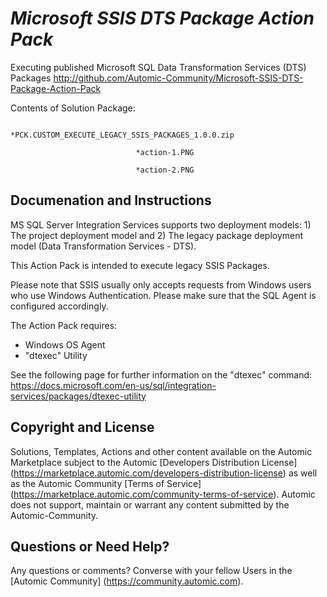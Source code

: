 *Microsoft SSIS DTS Package Action Pack*
=============


Executing published Microsoft SQL Data Transformation Services (DTS) Packages
http://github.com/Automic-Community/Microsoft-SSIS-DTS-Package-Action-Pack

<!-- List of attached files -->
Contents of Solution Package:

						
								*PCK.CUSTOM_EXECUTE_LEGACY_SSIS_PACKAGES_1.0.0.zip
								
								*action-1.PNG
								
								*action-2.PNG
								
						


Documenation and Instructions
---

<p>MS SQL Server Integration Services supports two deployment models: 1) The project deployment model and 2) The legacy package deployment model (Data Transformation Services - DTS).</p>
<p>This Action Pack is intended to execute legacy SSIS Packages.</p>
<p>Please note that SSIS usually only accepts requests from Windows users who use Windows Authentication. Please make sure that the SQL Agent is configured accordingly.</p>
<p>The Action Pack requires:</p>
<ul>
<li>Windows OS Agent</li>
<li>"dtexec" Utility</li>
</ul>
<p>See the following page for further information on the "dtexec" command: <a href="https://docs.microsoft.com/en-us/sql/integration-services/packages/dtexec-utility">https://docs.microsoft.com/en-us/sql/integration-services/packages/dtexec-utility</a></p>

Copyright and License
---

Solutions, Templates, Actions and other content available on the Automic Marketplace subject to the Automic [Developers Distribution License] (https://marketplace.automic.com/developers-distribution-license) as well as the Automic Community [Terms of Service] (https://marketplace.automic.com/community-terms-of-service).
Automic does not support, maintain or warrant any content submitted by the Automic-Community.



Questions or Need Help? 
---
Any questions or comments? Converse with your fellow Users in the [Automic Community] (https://community.automic.com).